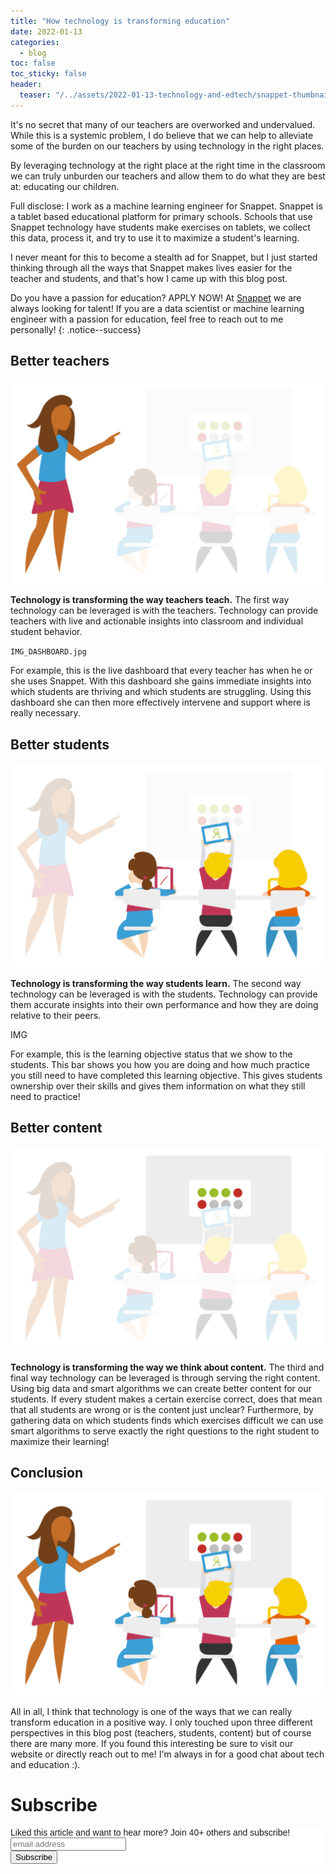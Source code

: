 ```yaml
---
title: "How technology is transforming education"
date: 2022-01-13
categories:
  - blog
toc: false
toc_sticky: false
header:
  teaser: "/../assets/2022-01-13-technology-and-edtech/snappet-thumbnail.png"
---
```


It's no secret that many of our teachers are overworked and undervalued. While
this is a systemic problem, I do believe that we can help to alleviate some of
the burden on our teachers by using technology in the right places. 

By leveraging technology at the right place at the right time in the
classroom we can truly unburden our teachers and allow them to do what they are
best at: educating our children.

Full disclose: I work as a machine learning engineer for Snappet. Snappet is a
tablet based educational platform for primary schools. Schools that use Snappet
technology have students make exercises on tablets, we collect this data,
process it, and try to use it to maximize a student's learning.

I never meant for this to become a stealth ad for Snappet, but I just started
thinking through all the ways that Snappet makes lives easier for the teacher
and students, and that's how I came up with this blog post. 

Do you have a passion for education? APPLY NOW! At [Snappet]() we are always looking for talent! If you are a data scientist or
machine learning engineer with a passion for education, feel free to reach out
to me personally! 
{: .notice--success}

<!-- Personalisation. Another promising part where technology can help is personalised lesson plans. The assumption that the order of exercises in the textbook is the most optimal order for every student is quite strict and in my opinion outdated and quickly violated. Even more strongly worded, technology can be used to figure out the exact best order for students, or perhaps there is none. But by using technology we can personalise the lesson plans and create a more effective learning solution for everyone.  -->

## Better teachers

![](/../assets/2022-01-13-technology-and-edtech/snappet-teacher.png)

**Technology is transforming the way teachers teach.** The first way technology
can be leveraged is with the teachers. Technology can provide teachers with
live and actionable insights into classroom and individual student behavior.

`IMG_DASHBOARD.jpg`

For example, this is the live dashboard that every teacher has when he or she
uses Snappet. With this dashboard she gains immediate insights into which
students are thriving and which students are struggling. Using this dashboard
she can then more effectively intervene and support where is really necessary. 

## Better students

![](/../assets/2022-01-13-technology-and-edtech/snappet-students.png)

**Technology is transforming the way students learn.** The second way technology
can be leveraged is with the students. Technology can provide them accurate
insights into their own performance and how they are doing relative to their
peers. 

IMG

For example, this is the learning objective status that we show to the students.
This bar shows you how you are doing and how much practice you still need to
have completed this learning objective. This gives students ownership over their
skills and gives them information on what they still need to practice!


## Better content

![](/../assets/2022-01-13-technology-and-edtech/snappet-content.png)

**Technology is transforming the way we think about content.** The third and final way technology can be leveraged is through serving the right content. Using big data and smart algorithms we can create better content for our students. If every student makes a certain exercise correct, does that mean that all students are wrong or is the content just unclear? Furthermore, by gathering data on which students finds which exercises difficult we can use smart algorithms to serve exactly the right questions to the right student to maximize their learning! 

## Conclusion

![](/../assets/2022-01-13-technology-and-edtech/snappet-complete.png)

All in all, I think that technology is one of the ways that we can really
transform education in a positive way. I only touched upon three different
perspectives in this blog post (teachers, students, content) but of course there
are many more. If you found this interesting be sure to visit our website or
directly reach out to me! I'm always in for a good chat about tech and education :). 

# Subscribe

<!-- Begin Mailchimp Signup Form -->
<link href="//cdn-images.mailchimp.com/embedcode/horizontal-slim-10_7.css" rel="stylesheet" type="text/css">
<style type="text/css">
  #mc_embed_signup{background:#fff; clear:left; font:14px Helvetica,Arial,sans-serif; width:100%;}
  /* Add your own Mailchimp form style overrides in your site stylesheet or in this style block.
     We recommend moving this block and the preceding CSS link to the HEAD of your HTML file. */
</style>
<div id="mc_embed_signup">
<form action="https://gmail.us3.list-manage.com/subscribe/post?u=92fe86c389878585bc87837e8&amp;id=50543deff9" method="post" id="mc-embedded-subscribe-form" name="mc-embedded-subscribe-form" class="validate" target="_blank" novalidate>
    <div id="mc_embed_signup_scroll">
  <label for="mce-EMAIL">Liked this article and want to hear more? Join 40+ others and subscribe!</label>
  <input type="email" value="" name="EMAIL" class="email" id="mce-EMAIL" placeholder="email address" required>
    <!-- real people should not fill this in and expect good things - do not remove this or risk form bot signups-->
    <div style="position: absolute; left: -5000px;" aria-hidden="true"><input type="text" name="b_92fe86c389878585bc87837e8_50543deff9" tabindex="-1" value=""></div>
    <div class="clear"><input type="submit" value="Subscribe" name="subscribe" id="mc-embedded-subscribe" class="button"></div>
    </div>
</form>
</div>
<!--End mc_embed_signup-->
